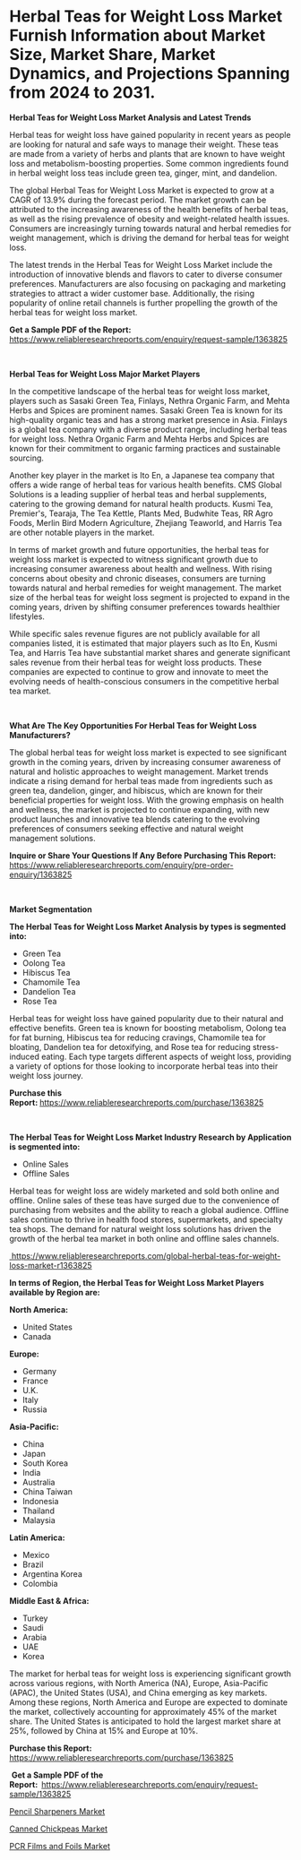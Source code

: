 <p><h1>Herbal Teas for Weight Loss Market Furnish Information about Market Size, Market Share, Market Dynamics, and Projections Spanning from 2024 to 2031.</h1></p><p><strong>Herbal Teas for Weight Loss Market Analysis and Latest Trends</strong></p>
<p><p>Herbal teas for weight loss have gained popularity in recent years as people are looking for natural and safe ways to manage their weight. These teas are made from a variety of herbs and plants that are known to have weight loss and metabolism-boosting properties. Some common ingredients found in herbal weight loss teas include green tea, ginger, mint, and dandelion.</p><p>The global Herbal Teas for Weight Loss Market is expected to grow at a CAGR of 13.9% during the forecast period. The market growth can be attributed to the increasing awareness of the health benefits of herbal teas, as well as the rising prevalence of obesity and weight-related health issues. Consumers are increasingly turning towards natural and herbal remedies for weight management, which is driving the demand for herbal teas for weight loss.</p><p>The latest trends in the Herbal Teas for Weight Loss Market include the introduction of innovative blends and flavors to cater to diverse consumer preferences. Manufacturers are also focusing on packaging and marketing strategies to attract a wider customer base. Additionally, the rising popularity of online retail channels is further propelling the growth of the herbal teas for weight loss market.</p></p>
<p><strong>Get a Sample PDF of the Report:&nbsp;</strong> <a href="https://www.reliableresearchreports.com/enquiry/request-sample/1363825">https://www.reliableresearchreports.com/enquiry/request-sample/1363825</a></p>
<p>&nbsp;</p>
<p><strong>Herbal Teas for Weight Loss Major Market Players</strong></p>
<p><p>In the competitive landscape of the herbal teas for weight loss market, players such as Sasaki Green Tea, Finlays, Nethra Organic Farm, and Mehta Herbs and Spices are prominent names. Sasaki Green Tea is known for its high-quality organic teas and has a strong market presence in Asia. Finlays is a global tea company with a diverse product range, including herbal teas for weight loss. Nethra Organic Farm and Mehta Herbs and Spices are known for their commitment to organic farming practices and sustainable sourcing.</p><p>Another key player in the market is Ito En, a Japanese tea company that offers a wide range of herbal teas for various health benefits. CMS Global Solutions is a leading supplier of herbal teas and herbal supplements, catering to the growing demand for natural health products. Kusmi Tea, Premier's, Tearaja, The Tea Kettle, Plants Med, Budwhite Teas, RR Agro Foods, Merlin Bird Modern Agriculture, Zhejiang Teaworld, and Harris Tea are other notable players in the market.</p><p>In terms of market growth and future opportunities, the herbal teas for weight loss market is expected to witness significant growth due to increasing consumer awareness about health and wellness. With rising concerns about obesity and chronic diseases, consumers are turning towards natural and herbal remedies for weight management. The market size of the herbal teas for weight loss segment is projected to expand in the coming years, driven by shifting consumer preferences towards healthier lifestyles.</p><p>While specific sales revenue figures are not publicly available for all companies listed, it is estimated that major players such as Ito En, Kusmi Tea, and Harris Tea have substantial market shares and generate significant sales revenue from their herbal teas for weight loss products. These companies are expected to continue to grow and innovate to meet the evolving needs of health-conscious consumers in the competitive herbal tea market.</p></p>
<p>&nbsp;</p>
<p><strong>What Are The Key Opportunities For Herbal Teas for Weight Loss Manufacturers?</strong></p>
<p><p>The global herbal teas for weight loss market is expected to see significant growth in the coming years, driven by increasing consumer awareness of natural and holistic approaches to weight management. Market trends indicate a rising demand for herbal teas made from ingredients such as green tea, dandelion, ginger, and hibiscus, which are known for their beneficial properties for weight loss. With the growing emphasis on health and wellness, the market is projected to continue expanding, with new product launches and innovative tea blends catering to the evolving preferences of consumers seeking effective and natural weight management solutions.</p></p>
<p><strong>Inquire or Share Your Questions If Any Before Purchasing This Report:</strong> <a href="https://www.reliableresearchreports.com/enquiry/pre-order-enquiry/1363825">https://www.reliableresearchreports.com/enquiry/pre-order-enquiry/1363825</a></p>
<p>&nbsp;</p>
<p><strong>Market Segmentation</strong></p>
<p><strong>The Herbal Teas for Weight Loss Market Analysis by types is segmented into:</strong></p>
<p><ul><li>Green Tea</li><li>Oolong Tea</li><li>Hibiscus Tea</li><li>Chamomile Tea</li><li>Dandelion Tea</li><li>Rose Tea</li></ul></p>
<p><p>Herbal teas for weight loss have gained popularity due to their natural and effective benefits. Green tea is known for boosting metabolism, Oolong tea for fat burning, Hibiscus tea for reducing cravings, Chamomile tea for bloating, Dandelion tea for detoxifying, and Rose tea for reducing stress-induced eating. Each type targets different aspects of weight loss, providing a variety of options for those looking to incorporate herbal teas into their weight loss journey.</p></p>
<p><strong>Purchase this Report:&nbsp;</strong><a href="https://www.reliableresearchreports.com/purchase/1363825">https://www.reliableresearchreports.com/purchase/1363825</a></p>
<p>&nbsp;</p>
<p><strong>The Herbal Teas for Weight Loss Market Industry Research by Application is segmented into:</strong></p>
<p><ul><li>Online Sales</li><li>Offline Sales</li></ul></p>
<p><p>Herbal teas for weight loss are widely marketed and sold both online and offline. Online sales of these teas have surged due to the convenience of purchasing from websites and the ability to reach a global audience. Offline sales continue to thrive in health food stores, supermarkets, and specialty tea shops. The demand for natural weight loss solutions has driven the growth of the herbal tea market in both online and offline sales channels.</p></p>
<p><a href="https://www.reliableresearchreports.com/global-herbal-teas-for-weight-loss-market-r1363825">&nbsp;https://www.reliableresearchreports.com/global-herbal-teas-for-weight-loss-market-r1363825</a></p>
<p><strong>In terms of Region, the Herbal Teas for Weight Loss Market Players available by Region are:</strong></p>
<p>
    <p> <strong> North America: </strong>
        <ul>
            <li>United States</li>
            <li>Canada</li>
        </ul>
        </p> 
    <p> <strong> Europe: </strong>
        <ul>
            <li>Germany</li>
            <li>France</li>
            <li>U.K.</li>
            <li>Italy</li>
            <li>Russia</li>
        </ul>
        </p> 
    <p> <strong> Asia-Pacific: </strong>
        <ul>
            <li>China</li>
            <li>Japan</li>
            <li>South Korea</li>
            <li>India</li>
            <li>Australia</li>
            <li>China Taiwan</li>
            <li>Indonesia</li>
            <li>Thailand</li>
            <li>Malaysia</li>
        </ul>
        </p> 
    <p> <strong> Latin America: </strong>
        <ul>
            <li>Mexico</li>
            <li>Brazil</li>
            <li>Argentina Korea</li>
            <li>Colombia</li>
        </ul>
        </p> 
    <p> <strong> Middle East & Africa: </strong>
        <ul>
            <li>Turkey</li>
            <li>Saudi</li>
            <li>Arabia</li>
            <li>UAE</li>
            <li>Korea</li>
        </ul>
    </p>
    </p>
<p><p>The market for herbal teas for weight loss is experiencing significant growth across various regions, with North America (NA), Europe, Asia-Pacific (APAC), the United States (USA), and China emerging as key markets. Among these regions, North America and Europe are expected to dominate the market, collectively accounting for approximately 45% of the market share. The United States is anticipated to hold the largest market share at 25%, followed by China at 15% and Europe at 10%.</p></p>
<p><strong>Purchase this Report: </strong><a href="https://www.reliableresearchreports.com/purchase/1363825">https://www.reliableresearchreports.com/purchase/1363825</a></p>
<p>&nbsp;<strong>Get a Sample PDF of the Report:&nbsp;&nbsp;</strong><a href="https://www.reliableresearchreports.com/enquiry/request-sample/1363825">https://www.reliableresearchreports.com/enquiry/request-sample/1363825</a></p>
<p><strong></strong></p>
<p><p><a href="https://www.linkedin.com/pulse/pencil-sharpeners-market-research-report-provides-critical-tlipf?trackingId=eJUjYZPjw56wvUevioHk7A%3D%3D">Pencil Sharpeners Market</a></p><p><a href="https://github.com/RichRobinson5/Market-Research-Report-List-4/blob/main/canned-chickpeas-market.md">Canned Chickpeas Market</a></p><p><a href="https://www.linkedin.com/pulse/pcr-films-foils-market-size-furnishes-valuable-information-wf3sf?trackingId=UwKS1egFaCAlx5SxNmIOag%3D%3D">PCR Films and Foils Market</a></p></p>